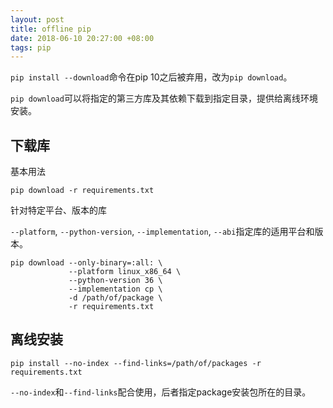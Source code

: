 ```yaml
---
layout: post
title: offline pip
date: 2018-06-10 20:27:00 +08:00
tags: pip
---
```


`pip install --download`命令在pip 10之后被弃用，改为`pip download`。


`pip download`可以将指定的第三方库及其依赖下载到指定目录，提供给离线环境安装。

## 下载库 ##

基本用法

    pip download -r requirements.txt


针对特定平台、版本的库

`--platform`, `--python-version`, `--implementation`, `--abi`指定库的适用平台和版本。

    pip download --only-binary=:all: \
                 --platform linux_x86_64 \
                 --python-version 36 \
                 --implementation cp \
                 -d /path/of/package \
                 -r requirements.txt


## 离线安装 ##

    pip install --no-index --find-links=/path/of/packages -r requirements.txt


`--no-index`和`--find-links`配合使用，后者指定package安装包所在的目录。
